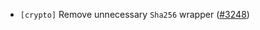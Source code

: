 - `[crypto]` Remove unnecessary `Sha256` wrapper
  ([\#3248](https://github.com/depinnetwork/por-consensus/pull/3248))

